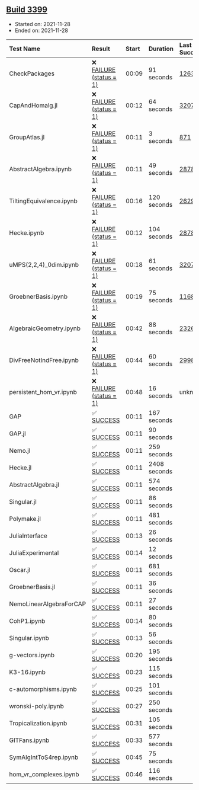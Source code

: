 ## [Build 3399](https://oscarci.mathematik.uni-kl.de/job/oscar-stable/3399/)

* Started on: 2021-11-28
* Ended on: 2021-11-28

| Test Name    | Result | Start | Duration | Last Success | First Failure |
|:-------------|:-------|:------|:---------|:-------------|:--------------|
| CheckPackages | ❌ [FAILURE (status = 1)](https://oscarci.mathematik.uni-kl.de/job/oscar-stable/3399/artifact/logs/build-3399/CheckPackages.log) | 00:09 | 91 seconds | [1263](https://oscarci.mathematik.uni-kl.de/job/oscar-stable/1263/) | [1264](https://oscarci.mathematik.uni-kl.de/job/oscar-stable/1264/) |
| CapAndHomalg.jl | ❌ [FAILURE (status = 1)](https://oscarci.mathematik.uni-kl.de/job/oscar-stable/3399/artifact/logs/build-3399/CapAndHomalg.jl.log) | 00:12 | 64 seconds | [3207](https://oscarci.mathematik.uni-kl.de/job/oscar-stable/3207/) | [3208](https://oscarci.mathematik.uni-kl.de/job/oscar-stable/3208/) |
| GroupAtlas.jl | ❌ [FAILURE (status = 1)](https://oscarci.mathematik.uni-kl.de/job/oscar-stable/3399/artifact/logs/build-3399/GroupAtlas.jl.log) | 00:11 | 3 seconds | [871](https://oscarci.mathematik.uni-kl.de/job/oscar-stable/871/) | [872](https://oscarci.mathematik.uni-kl.de/job/oscar-stable/872/) |
| AbstractAlgebra.ipynb | ❌ [FAILURE (status = 1)](https://oscarci.mathematik.uni-kl.de/job/oscar-stable/3399/artifact/logs/build-3399/AbstractAlgebra.ipynb.log) | 00:11 | 49 seconds | [2878](https://oscarci.mathematik.uni-kl.de/job/oscar-stable/2878/) | [2879](https://oscarci.mathematik.uni-kl.de/job/oscar-stable/2879/) |
| TiltingEquivalence.ipynb | ❌ [FAILURE (status = 1)](https://oscarci.mathematik.uni-kl.de/job/oscar-stable/3399/artifact/logs/build-3399/TiltingEquivalence.ipynb.log) | 00:16 | 120 seconds | [2629](https://oscarci.mathematik.uni-kl.de/job/oscar-stable/2629/) | [2630](https://oscarci.mathematik.uni-kl.de/job/oscar-stable/2630/) |
| Hecke.ipynb | ❌ [FAILURE (status = 1)](https://oscarci.mathematik.uni-kl.de/job/oscar-stable/3399/artifact/logs/build-3399/Hecke.ipynb.log) | 00:12 | 104 seconds | [2878](https://oscarci.mathematik.uni-kl.de/job/oscar-stable/2878/) | [2879](https://oscarci.mathematik.uni-kl.de/job/oscar-stable/2879/) |
| uMPS(2,2,4)_0dim.ipynb | ❌ [FAILURE (status = 1)](https://oscarci.mathematik.uni-kl.de/job/oscar-stable/3399/artifact/logs/build-3399/uMPS-2-2-4-_0dim.ipynb.log) | 00:18 | 61 seconds | [3207](https://oscarci.mathematik.uni-kl.de/job/oscar-stable/3207/) | [3208](https://oscarci.mathematik.uni-kl.de/job/oscar-stable/3208/) |
| GroebnerBasis.ipynb | ❌ [FAILURE (status = 1)](https://oscarci.mathematik.uni-kl.de/job/oscar-stable/3399/artifact/logs/build-3399/GroebnerBasis.ipynb.log) | 00:19 | 75 seconds | [1168](https://oscarci.mathematik.uni-kl.de/job/oscar-stable/1168/) | [1169](https://oscarci.mathematik.uni-kl.de/job/oscar-stable/1169/) |
| AlgebraicGeometry.ipynb | ❌ [FAILURE (status = 1)](https://oscarci.mathematik.uni-kl.de/job/oscar-stable/3399/artifact/logs/build-3399/AlgebraicGeometry.ipynb.log) | 00:42 | 88 seconds | [2326](https://oscarci.mathematik.uni-kl.de/job/oscar-stable/2326/) | [2327](https://oscarci.mathematik.uni-kl.de/job/oscar-stable/2327/) |
| DivFreeNotIndFree.ipynb | ❌ [FAILURE (status = 1)](https://oscarci.mathematik.uni-kl.de/job/oscar-stable/3399/artifact/logs/build-3399/DivFreeNotIndFree.ipynb.log) | 00:44 | 60 seconds | [2998](https://oscarci.mathematik.uni-kl.de/job/oscar-stable/2998/) | [2999](https://oscarci.mathematik.uni-kl.de/job/oscar-stable/2999/) |
| persistent_hom_vr.ipynb | ❌ [FAILURE (status = 1)](https://oscarci.mathematik.uni-kl.de/job/oscar-stable/3399/artifact/logs/build-3399/persistent_hom_vr.ipynb.log) | 00:48 | 16 seconds | unknown | unknown |
| GAP | ✅ [SUCCESS](https://oscarci.mathematik.uni-kl.de/job/oscar-stable/3399/artifact/logs/build-3399/GAP.log) | 00:11 | 167 seconds |  |  |
| GAP.jl | ✅ [SUCCESS](https://oscarci.mathematik.uni-kl.de/job/oscar-stable/3399/artifact/logs/build-3399/GAP.jl.log) | 00:11 | 90 seconds |  |  |
| Nemo.jl | ✅ [SUCCESS](https://oscarci.mathematik.uni-kl.de/job/oscar-stable/3399/artifact/logs/build-3399/Nemo.jl.log) | 00:11 | 259 seconds |  |  |
| Hecke.jl | ✅ [SUCCESS](https://oscarci.mathematik.uni-kl.de/job/oscar-stable/3399/artifact/logs/build-3399/Hecke.jl.log) | 00:11 | 2408 seconds |  |  |
| AbstractAlgebra.jl | ✅ [SUCCESS](https://oscarci.mathematik.uni-kl.de/job/oscar-stable/3399/artifact/logs/build-3399/AbstractAlgebra.jl.log) | 00:11 | 574 seconds |  |  |
| Singular.jl | ✅ [SUCCESS](https://oscarci.mathematik.uni-kl.de/job/oscar-stable/3399/artifact/logs/build-3399/Singular.jl.log) | 00:11 | 86 seconds |  |  |
| Polymake.jl | ✅ [SUCCESS](https://oscarci.mathematik.uni-kl.de/job/oscar-stable/3399/artifact/logs/build-3399/Polymake.jl.log) | 00:11 | 481 seconds |  |  |
| JuliaInterface | ✅ [SUCCESS](https://oscarci.mathematik.uni-kl.de/job/oscar-stable/3399/artifact/logs/build-3399/JuliaInterface.log) | 00:13 | 26 seconds |  |  |
| JuliaExperimental | ✅ [SUCCESS](https://oscarci.mathematik.uni-kl.de/job/oscar-stable/3399/artifact/logs/build-3399/JuliaExperimental.log) | 00:14 | 12 seconds |  |  |
| Oscar.jl | ✅ [SUCCESS](https://oscarci.mathematik.uni-kl.de/job/oscar-stable/3399/artifact/logs/build-3399/Oscar.jl.log) | 00:11 | 681 seconds |  |  |
| GroebnerBasis.jl | ✅ [SUCCESS](https://oscarci.mathematik.uni-kl.de/job/oscar-stable/3399/artifact/logs/build-3399/GroebnerBasis.jl.log) | 00:11 | 36 seconds |  |  |
| NemoLinearAlgebraForCAP | ✅ [SUCCESS](https://oscarci.mathematik.uni-kl.de/job/oscar-stable/3399/artifact/logs/build-3399/NemoLinearAlgebraForCAP.log) | 00:11 | 27 seconds |  |  |
| CohP1.ipynb | ✅ [SUCCESS](https://oscarci.mathematik.uni-kl.de/job/oscar-stable/3399/artifact/logs/build-3399/CohP1.ipynb.log) | 00:14 | 80 seconds |  |  |
| Singular.ipynb | ✅ [SUCCESS](https://oscarci.mathematik.uni-kl.de/job/oscar-stable/3399/artifact/logs/build-3399/Singular.ipynb.log) | 00:13 | 56 seconds |  |  |
| g-vectors.ipynb | ✅ [SUCCESS](https://oscarci.mathematik.uni-kl.de/job/oscar-stable/3399/artifact/logs/build-3399/g-vectors.ipynb.log) | 00:20 | 195 seconds |  |  |
| K3-16.ipynb | ✅ [SUCCESS](https://oscarci.mathematik.uni-kl.de/job/oscar-stable/3399/artifact/logs/build-3399/K3-16.ipynb.log) | 00:23 | 115 seconds |  |  |
| c-automorphisms.ipynb | ✅ [SUCCESS](https://oscarci.mathematik.uni-kl.de/job/oscar-stable/3399/artifact/logs/build-3399/c-automorphisms.ipynb.log) | 00:25 | 101 seconds |  |  |
| wronski-poly.ipynb | ✅ [SUCCESS](https://oscarci.mathematik.uni-kl.de/job/oscar-stable/3399/artifact/logs/build-3399/wronski-poly.ipynb.log) | 00:27 | 250 seconds |  |  |
| Tropicalization.ipynb | ✅ [SUCCESS](https://oscarci.mathematik.uni-kl.de/job/oscar-stable/3399/artifact/logs/build-3399/Tropicalization.ipynb.log) | 00:31 | 105 seconds |  |  |
| GITFans.ipynb | ✅ [SUCCESS](https://oscarci.mathematik.uni-kl.de/job/oscar-stable/3399/artifact/logs/build-3399/GITFans.ipynb.log) | 00:33 | 577 seconds |  |  |
| SymAlgIntToS4rep.ipynb | ✅ [SUCCESS](https://oscarci.mathematik.uni-kl.de/job/oscar-stable/3399/artifact/logs/build-3399/SymAlgIntToS4rep.ipynb.log) | 00:45 | 75 seconds |  |  |
| hom_vr_complexes.ipynb | ✅ [SUCCESS](https://oscarci.mathematik.uni-kl.de/job/oscar-stable/3399/artifact/logs/build-3399/hom_vr_complexes.ipynb.log) | 00:46 | 116 seconds |  |  |
